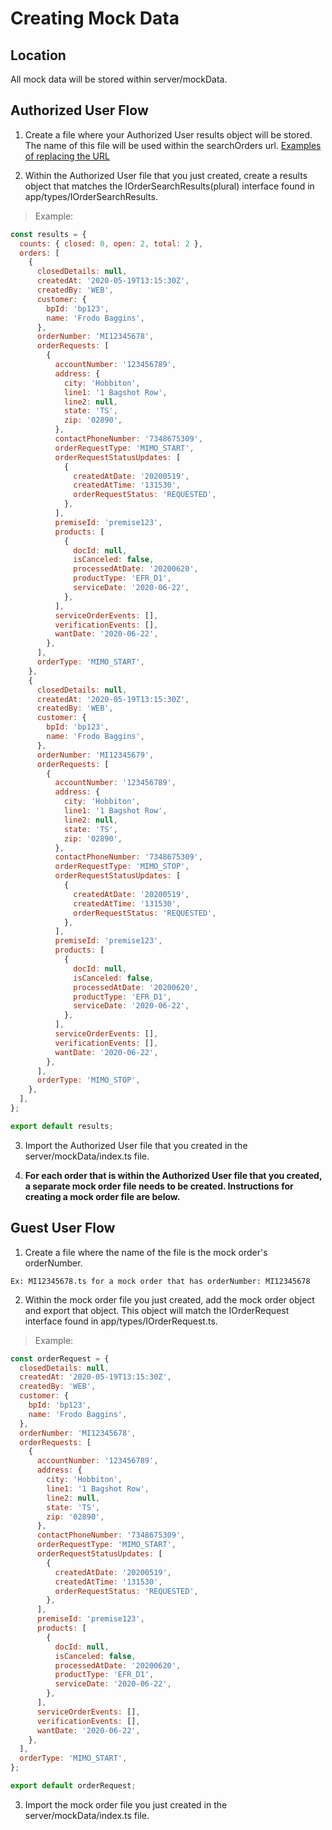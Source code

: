 # Creating Mock Data

## Location

All mock data will be stored within server/mockData.

## Authorized User Flow

1. Create a file where your Authorized User results object will be stored. The name of this file will be used within the searchOrders url. [Examples of replacing the URL](api.md)

2. Within the Authorized User file that you just created, create a results object that matches the IOrderSearchResults(plural) interface found in app/types/IOrderSearchResults.

> Example:
```javascript
const results = {
  counts: { closed: 0, open: 2, total: 2 },
  orders: [
    {
      closedDetails: null,
      createdAt: '2020-05-19T13:15:30Z',
      createdBy: 'WEB',
      customer: {
        bpId: 'bp123',
        name: 'Frodo Baggins',
      },
      orderNumber: 'MI12345678',
      orderRequests: [
        {
          accountNumber: '123456789',
          address: {
            city: 'Hobbiton',
            line1: '1 Bagshot Row',
            line2: null,
            state: 'TS',
            zip: '02890',
          },
          contactPhoneNumber: '7348675309',
          orderRequestType: 'MIMO_START',
          orderRequestStatusUpdates: [
            {
              createdAtDate: '20200519',
              createdAtTime: '131530',
              orderRequestStatus: 'REQUESTED',
            },
          ],
          premiseId: 'premise123',
          products: [
            {
              docId: null,
              isCanceled: false,
              processedAtDate: '20200620',
              productType: 'EFR_D1',
              serviceDate: '2020-06-22',
            },
          ],
          serviceOrderEvents: [],
          verificationEvents: [],
          wantDate: '2020-06-22',
        },
      ],
      orderType: 'MIMO_START',
    },
    {
      closedDetails: null,
      createdAt: '2020-05-19T13:15:30Z',
      createdBy: 'WEB',
      customer: {
        bpId: 'bp123',
        name: 'Frodo Baggins',
      },
      orderNumber: 'MI12345679',
      orderRequests: [
        {
          accountNumber: '123456789',
          address: {
            city: 'Hobbiton',
            line1: '1 Bagshot Row',
            line2: null,
            state: 'TS',
            zip: '02890',
          },
          contactPhoneNumber: '7348675309',
          orderRequestType: 'MIMO_STOP',
          orderRequestStatusUpdates: [
            {
              createdAtDate: '20200519',
              createdAtTime: '131530',
              orderRequestStatus: 'REQUESTED',
            },
          ],
          premiseId: 'premise123',
          products: [
            {
              docId: null,
              isCanceled: false,
              processedAtDate: '20200620',
              productType: 'EFR_D1',
              serviceDate: '2020-06-22',
            },
          ],
          serviceOrderEvents: [],
          verificationEvents: [],
          wantDate: '2020-06-22',
        },
      ],
      orderType: 'MIMO_STOP',
    },
  ],
};

export default results;
```

3. Import the Authorized User file that you created in the server/mockData/index.ts file.

4. **For each order that is within the Authorized User file that you created, a separate mock order file needs to be created. Instructions for creating a mock order file are below.**

## Guest User Flow

1. Create a file where the name of the file is the mock order's orderNumber. 
```
Ex: MI12345678.ts for a mock order that has orderNumber: MI12345678
```

2. Within the mock order file you just created, add the mock order object and export that object. This object will match the IOrderRequest interface found in app/types/IOrderRequest.ts.

> Example:
```javascript
const orderRequest = {
  closedDetails: null,
  createdAt: '2020-05-19T13:15:30Z',
  createdBy: 'WEB',
  customer: {
    bpId: 'bp123',
    name: 'Frodo Baggins',
  },
  orderNumber: 'MI12345678',
  orderRequests: [
    {
      accountNumber: '123456789',
      address: {
        city: 'Hobbiton',
        line1: '1 Bagshot Row',
        line2: null,
        state: 'TS',
        zip: '02890',
      },
      contactPhoneNumber: '7348675309',
      orderRequestType: 'MIMO_START',
      orderRequestStatusUpdates: [
        {
          createdAtDate: '20200519',
          createdAtTime: '131530',
          orderRequestStatus: 'REQUESTED',
        },
      ],
      premiseId: 'premise123',
      products: [
        {
          docId: null,
          isCanceled: false,
          processedAtDate: '20200620',
          productType: 'EFR_D1',
          serviceDate: '2020-06-22',
        },
      ],
      serviceOrderEvents: [],
      verificationEvents: [],
      wantDate: '2020-06-22',
    },
  ],
  orderType: 'MIMO_START',
};

export default orderRequest;
```

3. Import the mock order file you just created in the server/mockData/index.ts file.

